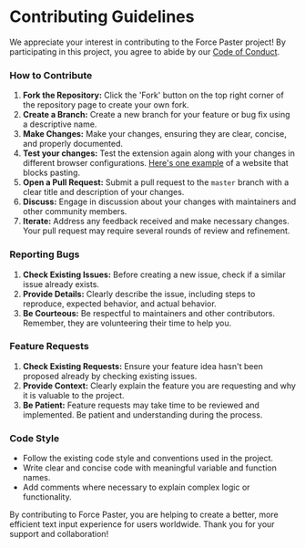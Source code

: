 # Contributing Guidelines

We appreciate your interest in contributing to the Force Paster project! By participating in this project, you agree to abide by our [Code of Conduct](CODE_OF_CONDUCT.md). 

### How to Contribute

1. **Fork the Repository:** Click the 'Fork' button on the top right corner of the repository page to create your own fork.
2. **Create a Branch:** Create a new branch for your feature or bug fix using a descriptive name.
3. **Make Changes:** Make your changes, ensuring they are clear, concise, and properly documented.
4. **Test your changes:** Test the extension again along with your changes in different browser configurations. [Here's one example](https://indusnet.indusind.com/) of a website that blocks pasting.
5. **Open a Pull Request:** Submit a pull request to the `master` branch with a clear title and description of your changes.
6. **Discuss:** Engage in discussion about your changes with maintainers and other community members.
7. **Iterate:** Address any feedback received and make necessary changes. Your pull request may require several rounds of review and refinement.

### Reporting Bugs

1. **Check Existing Issues:** Before creating a new issue, check if a similar issue already exists.
2. **Provide Details:** Clearly describe the issue, including steps to reproduce, expected behavior, and actual behavior.
3. **Be Courteous:** Be respectful to maintainers and other contributors. Remember, they are volunteering their time to help you.

### Feature Requests

1. **Check Existing Requests:** Ensure your feature idea hasn't been proposed already by checking existing issues.
2. **Provide Context:** Clearly explain the feature you are requesting and why it is valuable to the project.
3. **Be Patient:** Feature requests may take time to be reviewed and implemented. Be patient and understanding during the process.

### Code Style

- Follow the existing code style and conventions used in the project.
- Write clear and concise code with meaningful variable and function names.
- Add comments where necessary to explain complex logic or functionality.

By contributing to Force Paster, you are helping to create a better, more efficient text input experience for users worldwide. Thank you for your support and collaboration!
